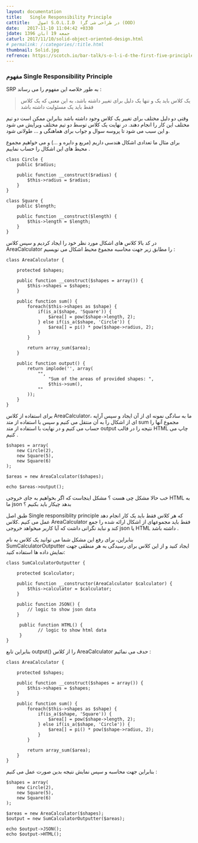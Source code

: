 ```yaml
---
layout: documentation
title:   Single Responsibility Principle
cattitle:   اصول S.O.L.I.D  در طراحی شی گرا (OOD)
date:   2017-11-10 11:04:42 +0330
jdate: جمعه 19 آبان 1396
caturl: 2017/11/10/solid-object-oriented-design.html
# permalink: /:categories/:title.html
thumbnail: Solid.jpg
refrence: https://scotch.io/bar-talk/s-o-l-i-d-the-first-five-principles-of-object-oriented-design <br> http://alihossein.ir/tutorials/آموزش-single-responsibility-principle-solid
---
```

<h3>مفهوم Single Responsibility Principle</h3>
<p>
SRP  به طور خلاصه این مفهوم را می رساند :
</p>

<p>
<blockquote>
<p>
یک کلاس باید یک و تنها یک دلیل برای تغییر داشته باشد، به این معنی که یک کلاس فقط باید یک مسئولیت داشته باشد
</p>
</blockquote>
</p>

<p>
وقتی دو دلیل مختلف برای تغییر یک کلاس وجود داشته باشد بنابراین ممکن است دو تیم مختلف این کار را انجام دهند. در نهایت یک کلاس توسط دو تیم مختلف ویرایش می شود و این سبب می شود تا پروسه سوال و جواب برای هماهنگی و … طولانی شود.
</p>


<p>
برای مثال ما تعدادی اشکال هندسی داریم (مربع و دایره و …) و می خواهیم مجموع محیط های این اشکال را حساب نماییم .
</p>

<pre><code class="language-php  line-numbers">class Circle {
    public $radius;

    public function __construct($radius) {
        $this->radius = $radius;
    }
}

class Square {
    public $length;

    public function __construct($length) {
        $this->length = $length;
    }
}
</code></pre>

<p>
در کد بالا کلاس های اشکال مورد نظر خود را ایجاد کردیم و سپس  کلاس AreaCalculator را مطابق زیر جهت محاسبه مجموع محیط اشکال می نویسیم :
</p>

<pre><code class="language-php   line-numbers">class AreaCalculator {

    protected $shapes;

    public function __construct($shapes = array()) {
        $this->shapes = $shapes;
    }

    public function sum() {
        foreach($this->shapes as $shape) {
            if(is_a($shape, 'Square')) {
                $area[] = pow($shape->length, 2);
            } else if(is_a($shape, 'Circle')) {
                $area[] = pi() * pow($shape->radius, 2);
            }
        }

        return array_sum($area);
    }

    public function output() {
        return implode('', array(
            "",
                "Sum of the areas of provided shapes: ",
                $this->sum(),
            ""
        ));
    }
}
</code></pre>

<p>
برای استفاده از کلاس AreaCalculator، ما به سادگی نمونه ای از آن ایجاد و سپس آرایه ای از اشکال  را به آن منتقل می کنیم و سپس با استفاده از متد sum مجموع آنها را حساب می کنیم و در نهایت با استفاده از متد output نتیجه را در قالب HTML چاپ می کنیم .
</p>

<pre><code class="language-php  line-numbers">$shapes = array(
    new Circle(2),
    new Square(5),
    new Square(6)
);

$areas = new AreaCalculator($shapes);

echo $areas->output();
</code></pre>

<p>
خب حالا مشکل چی هست ؟ مشکل اینجاست که اگر بخواهیم به جای خروجی HTML به ما json بدهد چیکار باید بکنیم ؟
</p>
<p>
طبق اصل Single responsiblity principle که هر کلاس فقط باید یک کار انجام دهد عمل می کنیم .کلاس AreaCalculator فقط باید مجموعهای از اشکال ارائه شده را جمع کند و نباید نگرانی داشت که آیا کاربر میخواهد خروجی json یا HTML داشته باشد .
</p>

<p>
بنابراین، برای رفع این مشکل شما می توانید یک کلاس به نام SumCalculatorOutputter ایجاد کنید و از این کلاس برای رسیدگی به هر منطقی جهت نمایش داده ها استفاده کنید:
</p>


<pre><code class="language-php   line-numbers">class SumCalculatorOutputter {

    protected $calculator;

    public function __constructor(AreaCalculator $calculator) {
        $this->calculator = $calculator;
    }

    public function JSON() {
        // logic to show json data
    }

     public function HTML() {
            // logic to show html data
     }
}
</code></pre>


<p>
بنابراین تابع output() را از کلاس AreaCalculator حدف می نمائیم :
</p>


<pre><code class="language-php   line-numbers">class AreaCalculator {

    protected $shapes;

    public function __construct($shapes = array()) {
        $this->shapes = $shapes;
    }

    public function sum() {
        foreach($this->shapes as $shape) {
            if(is_a($shape, 'Square')) {
                $area[] = pow($shape->length, 2);
            } else if(is_a($shape, 'Circle')) {
                $area[] = pi() * pow($shape->radius, 2);
            }
        }

        return array_sum($area);
    }
}
</code></pre>


<p>
بنابراین جهت محاسبه و سپس نمایش نتیجه بدین صورت عمل می کنیم :
</p>

<pre><code class="language-php  line-numbers">$shapes = array(
    new Circle(2),
    new Square(5),
    new Square(6)
);

$areas = new AreaCalculator($shapes);
$output = new SumCalculatorOutputter($areas);

echo $output->JSON();
echo $output->HTML();
</code></pre>
